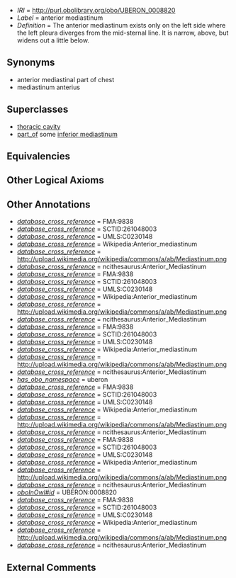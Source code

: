  * *IRI* = http://purl.obolibrary.org/obo/UBERON_0008820
 * *Label* = anterior mediastinum
 * *Definition* = The anterior mediastinum exists only on the left side where the left pleura diverges from the mid-sternal line. It is narrow, above, but widens out a little below.

## Synonyms

 * anterior mediastinal part of chest
 * mediastinum anterius

## Superclasses

 * [thoracic cavity](../../UBERON/24/UBERON_0002224.md)
 * [part_of](../../BFO/50/BFO_0000050.md) some [inferior mediastinum](../../UBERON/19/UBERON_0008819.md)

## Equivalencies


## Other Logical Axioms


## Other Annotations

 * *[database_cross_reference](../../ef/oboInOwl#hasDbXref.md)* = FMA:9838
 * *[database_cross_reference](../../ef/oboInOwl#hasDbXref.md)* = SCTID:261048003
 * *[database_cross_reference](../../ef/oboInOwl#hasDbXref.md)* = UMLS:C0230148
 * *[database_cross_reference](../../ef/oboInOwl#hasDbXref.md)* = Wikipedia:Anterior_mediastinum
 * *[database_cross_reference](../../ef/oboInOwl#hasDbXref.md)* = http://upload.wikimedia.org/wikipedia/commons/a/ab/Mediastinum.png
 * *[database_cross_reference](../../ef/oboInOwl#hasDbXref.md)* = ncithesaurus:Anterior_Mediastinum
 * *[database_cross_reference](../../ef/oboInOwl#hasDbXref.md)* = FMA:9838
 * *[database_cross_reference](../../ef/oboInOwl#hasDbXref.md)* = SCTID:261048003
 * *[database_cross_reference](../../ef/oboInOwl#hasDbXref.md)* = UMLS:C0230148
 * *[database_cross_reference](../../ef/oboInOwl#hasDbXref.md)* = Wikipedia:Anterior_mediastinum
 * *[database_cross_reference](../../ef/oboInOwl#hasDbXref.md)* = http://upload.wikimedia.org/wikipedia/commons/a/ab/Mediastinum.png
 * *[database_cross_reference](../../ef/oboInOwl#hasDbXref.md)* = ncithesaurus:Anterior_Mediastinum
 * *[database_cross_reference](../../ef/oboInOwl#hasDbXref.md)* = FMA:9838
 * *[database_cross_reference](../../ef/oboInOwl#hasDbXref.md)* = SCTID:261048003
 * *[database_cross_reference](../../ef/oboInOwl#hasDbXref.md)* = UMLS:C0230148
 * *[database_cross_reference](../../ef/oboInOwl#hasDbXref.md)* = Wikipedia:Anterior_mediastinum
 * *[database_cross_reference](../../ef/oboInOwl#hasDbXref.md)* = http://upload.wikimedia.org/wikipedia/commons/a/ab/Mediastinum.png
 * *[database_cross_reference](../../ef/oboInOwl#hasDbXref.md)* = ncithesaurus:Anterior_Mediastinum
 * *[has_obo_namespace](../../ce/oboInOwl#hasOBONamespace.md)* = uberon
 * *[database_cross_reference](../../ef/oboInOwl#hasDbXref.md)* = FMA:9838
 * *[database_cross_reference](../../ef/oboInOwl#hasDbXref.md)* = SCTID:261048003
 * *[database_cross_reference](../../ef/oboInOwl#hasDbXref.md)* = UMLS:C0230148
 * *[database_cross_reference](../../ef/oboInOwl#hasDbXref.md)* = Wikipedia:Anterior_mediastinum
 * *[database_cross_reference](../../ef/oboInOwl#hasDbXref.md)* = http://upload.wikimedia.org/wikipedia/commons/a/ab/Mediastinum.png
 * *[database_cross_reference](../../ef/oboInOwl#hasDbXref.md)* = ncithesaurus:Anterior_Mediastinum
 * *[database_cross_reference](../../ef/oboInOwl#hasDbXref.md)* = FMA:9838
 * *[database_cross_reference](../../ef/oboInOwl#hasDbXref.md)* = SCTID:261048003
 * *[database_cross_reference](../../ef/oboInOwl#hasDbXref.md)* = UMLS:C0230148
 * *[database_cross_reference](../../ef/oboInOwl#hasDbXref.md)* = Wikipedia:Anterior_mediastinum
 * *[database_cross_reference](../../ef/oboInOwl#hasDbXref.md)* = http://upload.wikimedia.org/wikipedia/commons/a/ab/Mediastinum.png
 * *[database_cross_reference](../../ef/oboInOwl#hasDbXref.md)* = ncithesaurus:Anterior_Mediastinum
 * *[oboInOwl#id](../../id/oboInOwl#id.md)* = UBERON:0008820
 * *[database_cross_reference](../../ef/oboInOwl#hasDbXref.md)* = FMA:9838
 * *[database_cross_reference](../../ef/oboInOwl#hasDbXref.md)* = SCTID:261048003
 * *[database_cross_reference](../../ef/oboInOwl#hasDbXref.md)* = UMLS:C0230148
 * *[database_cross_reference](../../ef/oboInOwl#hasDbXref.md)* = Wikipedia:Anterior_mediastinum
 * *[database_cross_reference](../../ef/oboInOwl#hasDbXref.md)* = http://upload.wikimedia.org/wikipedia/commons/a/ab/Mediastinum.png
 * *[database_cross_reference](../../ef/oboInOwl#hasDbXref.md)* = ncithesaurus:Anterior_Mediastinum

## External Comments

